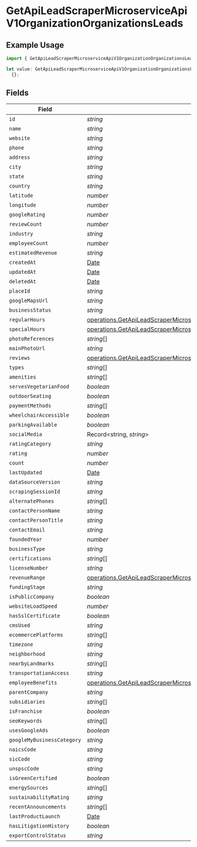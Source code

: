 # GetApiLeadScraperMicroserviceApiV1OrganizationOrganizationsLeads

## Example Usage

```typescript
import { GetApiLeadScraperMicroserviceApiV1OrganizationOrganizationsLeads } from "oppulence-backend-sdk/models/operations";

let value: GetApiLeadScraperMicroserviceApiV1OrganizationOrganizationsLeads =
  {};
```

## Fields

| Field                                                                                                                                                                                              | Type                                                                                                                                                                                               | Required                                                                                                                                                                                           | Description                                                                                                                                                                                        |
| -------------------------------------------------------------------------------------------------------------------------------------------------------------------------------------------------- | -------------------------------------------------------------------------------------------------------------------------------------------------------------------------------------------------- | -------------------------------------------------------------------------------------------------------------------------------------------------------------------------------------------------- | -------------------------------------------------------------------------------------------------------------------------------------------------------------------------------------------------- |
| `id`                                                                                                                                                                                               | *string*                                                                                                                                                                                           | :heavy_minus_sign:                                                                                                                                                                                 | N/A                                                                                                                                                                                                |
| `name`                                                                                                                                                                                             | *string*                                                                                                                                                                                           | :heavy_minus_sign:                                                                                                                                                                                 | N/A                                                                                                                                                                                                |
| `website`                                                                                                                                                                                          | *string*                                                                                                                                                                                           | :heavy_minus_sign:                                                                                                                                                                                 | N/A                                                                                                                                                                                                |
| `phone`                                                                                                                                                                                            | *string*                                                                                                                                                                                           | :heavy_minus_sign:                                                                                                                                                                                 | N/A                                                                                                                                                                                                |
| `address`                                                                                                                                                                                          | *string*                                                                                                                                                                                           | :heavy_minus_sign:                                                                                                                                                                                 | N/A                                                                                                                                                                                                |
| `city`                                                                                                                                                                                             | *string*                                                                                                                                                                                           | :heavy_minus_sign:                                                                                                                                                                                 | N/A                                                                                                                                                                                                |
| `state`                                                                                                                                                                                            | *string*                                                                                                                                                                                           | :heavy_minus_sign:                                                                                                                                                                                 | N/A                                                                                                                                                                                                |
| `country`                                                                                                                                                                                          | *string*                                                                                                                                                                                           | :heavy_minus_sign:                                                                                                                                                                                 | N/A                                                                                                                                                                                                |
| `latitude`                                                                                                                                                                                         | *number*                                                                                                                                                                                           | :heavy_minus_sign:                                                                                                                                                                                 | N/A                                                                                                                                                                                                |
| `longitude`                                                                                                                                                                                        | *number*                                                                                                                                                                                           | :heavy_minus_sign:                                                                                                                                                                                 | N/A                                                                                                                                                                                                |
| `googleRating`                                                                                                                                                                                     | *number*                                                                                                                                                                                           | :heavy_minus_sign:                                                                                                                                                                                 | N/A                                                                                                                                                                                                |
| `reviewCount`                                                                                                                                                                                      | *number*                                                                                                                                                                                           | :heavy_minus_sign:                                                                                                                                                                                 | N/A                                                                                                                                                                                                |
| `industry`                                                                                                                                                                                         | *string*                                                                                                                                                                                           | :heavy_minus_sign:                                                                                                                                                                                 | N/A                                                                                                                                                                                                |
| `employeeCount`                                                                                                                                                                                    | *number*                                                                                                                                                                                           | :heavy_minus_sign:                                                                                                                                                                                 | N/A                                                                                                                                                                                                |
| `estimatedRevenue`                                                                                                                                                                                 | *string*                                                                                                                                                                                           | :heavy_minus_sign:                                                                                                                                                                                 | N/A                                                                                                                                                                                                |
| `createdAt`                                                                                                                                                                                        | [Date](https://developer.mozilla.org/en-US/docs/Web/JavaScript/Reference/Global_Objects/Date)                                                                                                      | :heavy_minus_sign:                                                                                                                                                                                 | N/A                                                                                                                                                                                                |
| `updatedAt`                                                                                                                                                                                        | [Date](https://developer.mozilla.org/en-US/docs/Web/JavaScript/Reference/Global_Objects/Date)                                                                                                      | :heavy_minus_sign:                                                                                                                                                                                 | N/A                                                                                                                                                                                                |
| `deletedAt`                                                                                                                                                                                        | [Date](https://developer.mozilla.org/en-US/docs/Web/JavaScript/Reference/Global_Objects/Date)                                                                                                      | :heavy_minus_sign:                                                                                                                                                                                 | N/A                                                                                                                                                                                                |
| `placeId`                                                                                                                                                                                          | *string*                                                                                                                                                                                           | :heavy_minus_sign:                                                                                                                                                                                 | N/A                                                                                                                                                                                                |
| `googleMapsUrl`                                                                                                                                                                                    | *string*                                                                                                                                                                                           | :heavy_minus_sign:                                                                                                                                                                                 | N/A                                                                                                                                                                                                |
| `businessStatus`                                                                                                                                                                                   | *string*                                                                                                                                                                                           | :heavy_minus_sign:                                                                                                                                                                                 | N/A                                                                                                                                                                                                |
| `regularHours`                                                                                                                                                                                     | [operations.GetApiLeadScraperMicroserviceApiV1OrganizationOrganizationsRegularHours](../../models/operations/getapileadscrapermicroserviceapiv1organizationorganizationsregularhours.md)[]         | :heavy_minus_sign:                                                                                                                                                                                 | N/A                                                                                                                                                                                                |
| `specialHours`                                                                                                                                                                                     | [operations.GetApiLeadScraperMicroserviceApiV1OrganizationOrganizationsSpecialHours](../../models/operations/getapileadscrapermicroserviceapiv1organizationorganizationsspecialhours.md)[]         | :heavy_minus_sign:                                                                                                                                                                                 | N/A                                                                                                                                                                                                |
| `photoReferences`                                                                                                                                                                                  | *string*[]                                                                                                                                                                                         | :heavy_minus_sign:                                                                                                                                                                                 | N/A                                                                                                                                                                                                |
| `mainPhotoUrl`                                                                                                                                                                                     | *string*                                                                                                                                                                                           | :heavy_minus_sign:                                                                                                                                                                                 | N/A                                                                                                                                                                                                |
| `reviews`                                                                                                                                                                                          | [operations.GetApiLeadScraperMicroserviceApiV1OrganizationOrganizationsReviews](../../models/operations/getapileadscrapermicroserviceapiv1organizationorganizationsreviews.md)[]                   | :heavy_minus_sign:                                                                                                                                                                                 | N/A                                                                                                                                                                                                |
| `types`                                                                                                                                                                                            | *string*[]                                                                                                                                                                                         | :heavy_minus_sign:                                                                                                                                                                                 | N/A                                                                                                                                                                                                |
| `amenities`                                                                                                                                                                                        | *string*[]                                                                                                                                                                                         | :heavy_minus_sign:                                                                                                                                                                                 | N/A                                                                                                                                                                                                |
| `servesVegetarianFood`                                                                                                                                                                             | *boolean*                                                                                                                                                                                          | :heavy_minus_sign:                                                                                                                                                                                 | N/A                                                                                                                                                                                                |
| `outdoorSeating`                                                                                                                                                                                   | *boolean*                                                                                                                                                                                          | :heavy_minus_sign:                                                                                                                                                                                 | N/A                                                                                                                                                                                                |
| `paymentMethods`                                                                                                                                                                                   | *string*[]                                                                                                                                                                                         | :heavy_minus_sign:                                                                                                                                                                                 | N/A                                                                                                                                                                                                |
| `wheelchairAccessible`                                                                                                                                                                             | *boolean*                                                                                                                                                                                          | :heavy_minus_sign:                                                                                                                                                                                 | N/A                                                                                                                                                                                                |
| `parkingAvailable`                                                                                                                                                                                 | *boolean*                                                                                                                                                                                          | :heavy_minus_sign:                                                                                                                                                                                 | N/A                                                                                                                                                                                                |
| `socialMedia`                                                                                                                                                                                      | Record<string, *string*>                                                                                                                                                                           | :heavy_minus_sign:                                                                                                                                                                                 | N/A                                                                                                                                                                                                |
| `ratingCategory`                                                                                                                                                                                   | *string*                                                                                                                                                                                           | :heavy_minus_sign:                                                                                                                                                                                 | N/A                                                                                                                                                                                                |
| `rating`                                                                                                                                                                                           | *number*                                                                                                                                                                                           | :heavy_minus_sign:                                                                                                                                                                                 | N/A                                                                                                                                                                                                |
| `count`                                                                                                                                                                                            | *number*                                                                                                                                                                                           | :heavy_minus_sign:                                                                                                                                                                                 | N/A                                                                                                                                                                                                |
| `lastUpdated`                                                                                                                                                                                      | [Date](https://developer.mozilla.org/en-US/docs/Web/JavaScript/Reference/Global_Objects/Date)                                                                                                      | :heavy_minus_sign:                                                                                                                                                                                 | N/A                                                                                                                                                                                                |
| `dataSourceVersion`                                                                                                                                                                                | *string*                                                                                                                                                                                           | :heavy_minus_sign:                                                                                                                                                                                 | N/A                                                                                                                                                                                                |
| `scrapingSessionId`                                                                                                                                                                                | *string*                                                                                                                                                                                           | :heavy_minus_sign:                                                                                                                                                                                 | N/A                                                                                                                                                                                                |
| `alternatePhones`                                                                                                                                                                                  | *string*[]                                                                                                                                                                                         | :heavy_minus_sign:                                                                                                                                                                                 | N/A                                                                                                                                                                                                |
| `contactPersonName`                                                                                                                                                                                | *string*                                                                                                                                                                                           | :heavy_minus_sign:                                                                                                                                                                                 | N/A                                                                                                                                                                                                |
| `contactPersonTitle`                                                                                                                                                                               | *string*                                                                                                                                                                                           | :heavy_minus_sign:                                                                                                                                                                                 | N/A                                                                                                                                                                                                |
| `contactEmail`                                                                                                                                                                                     | *string*                                                                                                                                                                                           | :heavy_minus_sign:                                                                                                                                                                                 | N/A                                                                                                                                                                                                |
| `foundedYear`                                                                                                                                                                                      | *number*                                                                                                                                                                                           | :heavy_minus_sign:                                                                                                                                                                                 | N/A                                                                                                                                                                                                |
| `businessType`                                                                                                                                                                                     | *string*                                                                                                                                                                                           | :heavy_minus_sign:                                                                                                                                                                                 | N/A                                                                                                                                                                                                |
| `certifications`                                                                                                                                                                                   | *string*[]                                                                                                                                                                                         | :heavy_minus_sign:                                                                                                                                                                                 | N/A                                                                                                                                                                                                |
| `licenseNumber`                                                                                                                                                                                    | *string*                                                                                                                                                                                           | :heavy_minus_sign:                                                                                                                                                                                 | N/A                                                                                                                                                                                                |
| `revenueRange`                                                                                                                                                                                     | [operations.GetApiLeadScraperMicroserviceApiV1OrganizationOrganizationsRevenueRange](../../models/operations/getapileadscrapermicroserviceapiv1organizationorganizationsrevenuerange.md)           | :heavy_minus_sign:                                                                                                                                                                                 | N/A                                                                                                                                                                                                |
| `fundingStage`                                                                                                                                                                                     | *string*                                                                                                                                                                                           | :heavy_minus_sign:                                                                                                                                                                                 | N/A                                                                                                                                                                                                |
| `isPublicCompany`                                                                                                                                                                                  | *boolean*                                                                                                                                                                                          | :heavy_minus_sign:                                                                                                                                                                                 | N/A                                                                                                                                                                                                |
| `websiteLoadSpeed`                                                                                                                                                                                 | *number*                                                                                                                                                                                           | :heavy_minus_sign:                                                                                                                                                                                 | N/A                                                                                                                                                                                                |
| `hasSslCertificate`                                                                                                                                                                                | *boolean*                                                                                                                                                                                          | :heavy_minus_sign:                                                                                                                                                                                 | N/A                                                                                                                                                                                                |
| `cmsUsed`                                                                                                                                                                                          | *string*                                                                                                                                                                                           | :heavy_minus_sign:                                                                                                                                                                                 | N/A                                                                                                                                                                                                |
| `ecommercePlatforms`                                                                                                                                                                               | *string*[]                                                                                                                                                                                         | :heavy_minus_sign:                                                                                                                                                                                 | N/A                                                                                                                                                                                                |
| `timezone`                                                                                                                                                                                         | *string*                                                                                                                                                                                           | :heavy_minus_sign:                                                                                                                                                                                 | N/A                                                                                                                                                                                                |
| `neighborhood`                                                                                                                                                                                     | *string*                                                                                                                                                                                           | :heavy_minus_sign:                                                                                                                                                                                 | N/A                                                                                                                                                                                                |
| `nearbyLandmarks`                                                                                                                                                                                  | *string*[]                                                                                                                                                                                         | :heavy_minus_sign:                                                                                                                                                                                 | N/A                                                                                                                                                                                                |
| `transportationAccess`                                                                                                                                                                             | *string*                                                                                                                                                                                           | :heavy_minus_sign:                                                                                                                                                                                 | N/A                                                                                                                                                                                                |
| `employeeBenefits`                                                                                                                                                                                 | [operations.GetApiLeadScraperMicroserviceApiV1OrganizationOrganizationsEmployeeBenefits](../../models/operations/getapileadscrapermicroserviceapiv1organizationorganizationsemployeebenefits.md)[] | :heavy_minus_sign:                                                                                                                                                                                 | N/A                                                                                                                                                                                                |
| `parentCompany`                                                                                                                                                                                    | *string*                                                                                                                                                                                           | :heavy_minus_sign:                                                                                                                                                                                 | N/A                                                                                                                                                                                                |
| `subsidiaries`                                                                                                                                                                                     | *string*[]                                                                                                                                                                                         | :heavy_minus_sign:                                                                                                                                                                                 | N/A                                                                                                                                                                                                |
| `isFranchise`                                                                                                                                                                                      | *boolean*                                                                                                                                                                                          | :heavy_minus_sign:                                                                                                                                                                                 | N/A                                                                                                                                                                                                |
| `seoKeywords`                                                                                                                                                                                      | *string*[]                                                                                                                                                                                         | :heavy_minus_sign:                                                                                                                                                                                 | N/A                                                                                                                                                                                                |
| `usesGoogleAds`                                                                                                                                                                                    | *boolean*                                                                                                                                                                                          | :heavy_minus_sign:                                                                                                                                                                                 | N/A                                                                                                                                                                                                |
| `googleMyBusinessCategory`                                                                                                                                                                         | *string*                                                                                                                                                                                           | :heavy_minus_sign:                                                                                                                                                                                 | N/A                                                                                                                                                                                                |
| `naicsCode`                                                                                                                                                                                        | *string*                                                                                                                                                                                           | :heavy_minus_sign:                                                                                                                                                                                 | N/A                                                                                                                                                                                                |
| `sicCode`                                                                                                                                                                                          | *string*                                                                                                                                                                                           | :heavy_minus_sign:                                                                                                                                                                                 | N/A                                                                                                                                                                                                |
| `unspscCode`                                                                                                                                                                                       | *string*                                                                                                                                                                                           | :heavy_minus_sign:                                                                                                                                                                                 | N/A                                                                                                                                                                                                |
| `isGreenCertified`                                                                                                                                                                                 | *boolean*                                                                                                                                                                                          | :heavy_minus_sign:                                                                                                                                                                                 | N/A                                                                                                                                                                                                |
| `energySources`                                                                                                                                                                                    | *string*[]                                                                                                                                                                                         | :heavy_minus_sign:                                                                                                                                                                                 | N/A                                                                                                                                                                                                |
| `sustainabilityRating`                                                                                                                                                                             | *string*                                                                                                                                                                                           | :heavy_minus_sign:                                                                                                                                                                                 | N/A                                                                                                                                                                                                |
| `recentAnnouncements`                                                                                                                                                                              | *string*[]                                                                                                                                                                                         | :heavy_minus_sign:                                                                                                                                                                                 | N/A                                                                                                                                                                                                |
| `lastProductLaunch`                                                                                                                                                                                | [Date](https://developer.mozilla.org/en-US/docs/Web/JavaScript/Reference/Global_Objects/Date)                                                                                                      | :heavy_minus_sign:                                                                                                                                                                                 | N/A                                                                                                                                                                                                |
| `hasLitigationHistory`                                                                                                                                                                             | *boolean*                                                                                                                                                                                          | :heavy_minus_sign:                                                                                                                                                                                 | N/A                                                                                                                                                                                                |
| `exportControlStatus`                                                                                                                                                                              | *string*                                                                                                                                                                                           | :heavy_minus_sign:                                                                                                                                                                                 | N/A                                                                                                                                                                                                |
